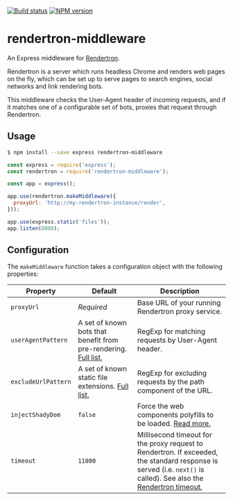 [![Build status](https://img.shields.io/travis/samuelli/bot-render.svg?style=flat-square)](https://travis-ci.org/samuelli/bot-render)
[![NPM version](http://img.shields.io/npm/v/rendertron-middleware.svg)](https://www.npmjs.com/package/rendertron-middleware)

# rendertron-middleware

An Express middleware for [Rendertron](https://github.com/samuelli/bot-render).

Rendertron is a server which runs headless Chrome and renders web pages on the fly, which can be set up to serve pages to search engines, social networks and link rendering bots.

This middleware checks the User-Agent header of incoming requests, and if it matches one of a configurable set of bots, proxies that request through Rendertron.

## Usage
```sh
$ npm install --save express rendertron-middleware
```

```js
const express = require('express');
const rendertron = require('rendertron-middleware');

const app = express();

app.use(rendertron.makeMiddleware({
  proxyUrl: 'http://my-rendertron-instance/render',
}));

app.use(express.static('files'));
app.listen(8080);
```

## Configuration

The `makeMiddleware` function takes a configuration object with the following
properties:

| Property | Default | Description |
| -------- | ------- | ----------- |
| `proxyUrl` | *Required* | Base URL of your running Rendertron proxy service. |
| `userAgentPattern` | A set of known bots that benefit from pre-rendering. [Full list.](https://github.com/samuelli/bot-render/blob/master/middleware/src/middleware.ts) | RegExp for matching requests by User-Agent header. |
| `excludeUrlPattern` | A set of known static file extensions. [Full list.](https://github.com/samuelli/bot-render/blob/master/middleware/src/middleware.js) | RegExp for excluding requests by the path component of the URL. |
| `injectShadyDom` | `false` | Force the web components polyfills to be loaded. [Read more.](https://github.com/samuelli/bot-render#web-components) |
| `timeout` | `11000` | Millisecond timeout for the proxy request to Rendertron. If exceeded, the standard response is served (i.e. `next()` is called). See also the [Rendertron timeout.](https://github.com/samuelli/bot-render#rendering-budget-timeout) |



